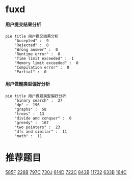 # fuxd

<!-- tabs:start -->



#### **用户提交结果分析**

```mermaid
pie title 用户提交结果分析
    "Accepted" :  9
    "Rejected" :  0
    "Wrong answer" :  0
    "Runtime error" :  0
    "Time limit exceeded" :  1
    "Memory limit exceeded" :  0
    "Compilation error" :  0
    "Partial" :  0
```

#### **用户做题类型偏好分析**

```mermaid
pie title 用户做题类型偏好分析
    "binary search" :  27
    "dp" :  196
    "graphs" :  58
    "trees" :  13
    "divide and conquer" :  0
    "greedy" :  167
    "two pointers" :  23
    "dfs and similar" :  11
    "math" :  11
```



<!-- tabs:end -->
# 推荐题目
[585F](https://codeforces.com/contest/585/problem/F)
[228B](https://codeforces.com/contest/228/problem/B)
[797C](https://codeforces.com/contest/797/problem/C)
[730J](https://codeforces.com/contest/730/problem/J)
[614D](https://codeforces.com/contest/614/problem/D)
[722C](https://codeforces.com/contest/722/problem/C)
[843B](https://codeforces.com/contest/843/problem/B)
[11732](https://codeforces.com/contest/1173/problem/2)
[633B](https://codeforces.com/contest/633/problem/B)
[164C](https://codeforces.com/contest/164/problem/C)
